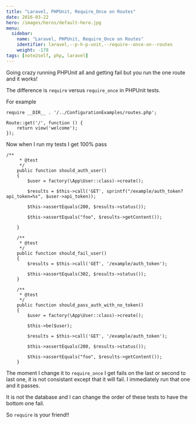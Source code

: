 ```yaml
---
title: "Laravel, PHPUnit, Require_Once on Routes"
date: 2016-03-22
hero: /images/heros/default-hero.jpg
menu:
  sidebar:
    name: "Laravel, PHPUnit, Require_Once on Routes"
    identifier: laravel,--p-h-p-unit,--require--once-on--routes
    weight: -178
tags: [note2self, php, laravel]
---
```


Going crazy running PHPUnit all and getting fail but you run the one route and it works!

The difference is `require` versus `require_once` in PHPUnit tests.

For example


~~~
require __DIR__ . '/../ConfigurationExamples/routes.php';

Route::get('/', function () {
    return view('welcome');
});

~~~

Now when I run my tests I get 100% pass

~~~
/**
     * @test
     */
    public function should_auth_user()
    {
        $user = factory(\App\User::class)->create();

        $results = $this->call('GET', sprintf("/example/auth_token?api_token=%s", $user->api_token));

        $this->assertEquals(200, $results->status());

        $this->assertEquals("foo", $results->getContent());

    }

    /**
     * @test
     */
    public function should_fail_user()
    {
        $results = $this->call('GET', '/example/auth_token');

        $this->assertEquals(302, $results->status());
    }

    /**
     * @test
     */
    public function should_pass_auth_with_no_token()
    {
        $user = factory(\App\User::class)->create();

        $this->be($user);

        $results = $this->call('GET', '/example/auth_token');

        $this->assertEquals(200, $results->status());

        $this->assertEquals("foo", $results->getContent());
    }
~~~


The moment I change it to `require_once` I get fails on the last or second to last one, it is not consistant except that it will fail. I immediately run that one and it passes.

It is not the database and I can change the order of these tests to have the bottom one fail.

So `require` is your friend!!